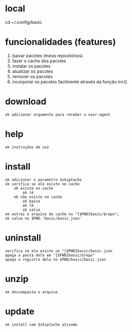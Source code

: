 # local
cd ~/.config/basic

# funcionalidades (features)
1. baixar pacotes (meus repositórios)
2. fazer o cache dos pacotes
3. instalar os pacotes
4. atualizar os pacotes
5. remover os pacotes
6. incorporar os pacotes facilmente através da função inc()

# download
    ok adicionar argumento para receber o user-agent

# help
    ok instruções de uso

# install
    ok adicionar o parametro $skipCache
    ok verifica se ele existe no cache
        ok existe no cache
            ok lê
        ok não existe no cache
            ok baixa
            ok lê
            ok salva
    ok extrai o arquivo do cache no "{$PWD}basic/$repo";
    ok salva no $PWD.'basic/basic.json'

# uninstall
    verifica se ele existe no "{$PWD}basic/basic.json
    apaga a pasta dele em "{$PWD}basic/$repo"
    apaga o registro dele no $PWD/basic/basic.json

# unzip
    ok descompacta o arquivo

# update
    ok install com $skipCache ativado
